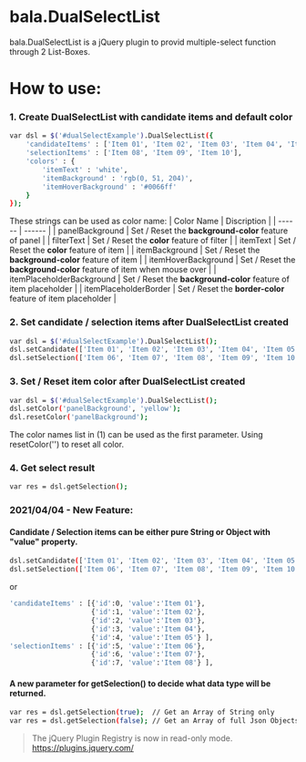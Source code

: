 # bala.DualSelectList

bala.DualSelectList is a jQuery plugin to provid multiple-select function through 2 List-Boxes.

# How to use:

### 1. Create DualSelectList with candidate items and default color
```sh
var dsl = $('#dualSelectExample').DualSelectList({
	'candidateItems' : ['Item 01', 'Item 02', 'Item 03', 'Item 04', 'Item 05', 'Item 06', 'Item 07'],
	'selectionItems' : ['Item 08', 'Item 09', 'Item 10'],
	'colors' : {
		'itemText' : 'white',
		'itemBackground' : 'rgb(0, 51, 204)',
		'itemHoverBackground' : '#0066ff'
	}
});
```

These strings can be used as color name:
| Color Name | Discription |
| ------ | ------ |
| panelBackground | Set / Reset the **background-color** feature of panel |
| filterText | Set / Reset the **color** feature of filter |
| itemText | Set / Reset the **color** feature of item |
| itemBackground | Set / Reset the **background-color** feature of item |
| itemHoverBackground | Set / Reset the **background-color** feature of item when mouse over |
| itemPlaceholderBackground | Set / Reset the **background-color** feature of item placeholder |
| itemPlaceholderBorder | Set / Reset the **border-color** feature of item placeholder |

### 2. Set candidate / selection items after DualSelectList created
```sh
var dsl = $('#dualSelectExample').DualSelectList();
dsl.setCandidate(['Item 01', 'Item 02', 'Item 03', 'Item 04', 'Item 05']);
dsl.setSelection(['Item 06', 'Item 07', 'Item 08', 'Item 09', 'Item 10']);
```

### 3. Set / Reset item color after DualSelectList created
```sh
var dsl = $('#dualSelectExample').DualSelectList();
dsl.setColor('panelBackground', 'yellow');
dsl.resetColor('panelBackground');
```

The color names list in (1) can be used as the first parameter.
Using resetColor('') to reset all color.

### 4. Get select result
```sh
var res = dsl.getSelection();
```

### 2021/04/04 - New Feature: 
#### Candidate / Selection items can be either pure String or Object with "value" property.
```sh
dsl.setCandidate(['Item 01', 'Item 02', 'Item 03', 'Item 04', 'Item 05']);
dsl.setSelection(['Item 06', 'Item 07', 'Item 08', 'Item 09', 'Item 10']);
```
or
```sh
'candidateItems' : [{'id':0, 'value':'Item 01'},
                    {'id':1, 'value':'Item 02'},
                    {'id':2, 'value':'Item 03'},
                    {'id':3, 'value':'Item 04'},
                    {'id':4, 'value':'Item 05'} ],
'selectionItems' : [{'id':5, 'value':'Item 06'},
                    {'id':6, 'value':'Item 07'},
                    {'id':7, 'value':'Item 08'} ],
```
#### A new parameter for getSelection() to decide what data type will be returned. 
```sh
var res = dsl.getSelection(true);  // Get an Array of String only
var res = dsl.getSelection(false); // Get an Array of full Json Objects
```

>
> The jQuery Plugin Registry is now in read-only mode.
> https://plugins.jquery.com/
>
